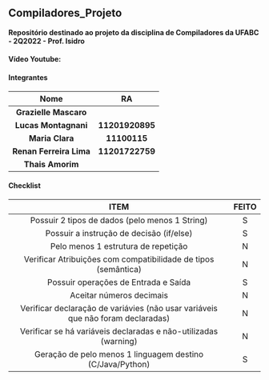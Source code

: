 ## Compiladores_Projeto
**Repositório destinado ao projeto da disciplina de Compiladores da UFABC - 2Q2022 - Prof. Isidro**

#### Vídeo Youtube:

#### Integrantes

|        **Nome**         |     **RA**      |
|:-----------------------:|:---------------:|
|  **Grazielle Mascaro**  |                 |
|  **Lucas Montagnani**   | **11201920895** |
|     **Maria Clara**     |  **11100115**   |
| **Renan Ferreira Lima** | **11201722759** |
|    **Thais Amorim**     |                 |

#### Checklist

|                                           **ITEM**                                           | **FEITO** |
|:--------------------------------------------------------------------------------------------:|:---------:|
|                        Possuir 2 tipos de dados (pelo menos 1 String)                        |     S     |
|                           Possuir a instrução de decisão (if/else)                           |     S     |
|                             Pelo menos 1 estrutura de repetição                              |     N     |
|                Verificar Atribuições com compatibilidade de tipos (semântica)                |     N     |
|                             Possuir operações de Entrada e Saída                             |     S     |
|                                   Aceitar números decimais                                   |     N     |
|       Verificar declaração de variávies (não usar variáveis que não foram declaradas)        |     N     |
|               Verificar se há variáveis declaradas e não-utilizadas (warning)                |     N     |
|                  Geração de pelo menos 1 linguagem destino (C/Java/Python)                   |     S     |
